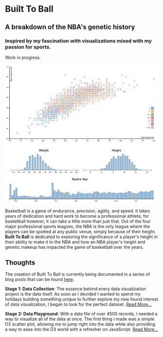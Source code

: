 # Built To Ball
## A breakdown of the NBA's genetic history
### Inspired by my fascination with visualizations mixed with my passion for sports.

Work in progress.

![B2B Screenshot](Screenshot.png)

Basketball is a game of endurance, precision, agility, and speed. It takes years of dedication and hard work to become a professional athlete, for basketball however, it can take a little more than just that. Out of the four major professional sports leagues, the NBA is the only league where the players can be spotted at any public venue, simply because of their height. **Built To Ball** is dedicated to exploring the significance of a player's height in their ability to make it to the NBA and how an NBA player's height and genetic makeup has impacted the game of basketball over the years.

## Thoughts
The creation of Built To Ball is currently being documented in a series of blog posts that can be found [here](https://medium.com/built-to-ball).

**Stage 1: Data Collection**: The essence behind every data visualization project is the data itself. As soon as I decided I wanted to spend my holidays building something unique to further explore my new found interest of data visualization, I began to look for the perfect dataset. [Read More...](https://medium.com/built-to-ball/the-making-of-built-to-ball-e39dba7bbfa2)

**Stage 2: Data Playground**: With a data file of over 4500 records, I needed a way to visualize all of the data at once. The first thing I made was a simple D3 scatter plot, allowing me to jump right into the data while also providing a way to ease into the D3 world with a refresher on JavaScript. [Read More...](https://medium.com/built-to-ball/stage-2-playing-with-data-10524ed210ff)
